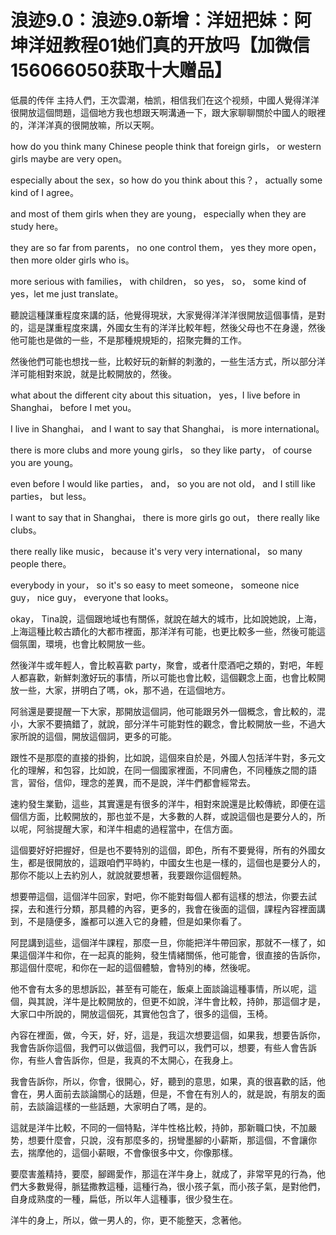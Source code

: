 # 浪迹9.0：浪迹9.0新增：洋妞把妹：阿坤洋妞教程01她们真的开放吗【加微信156066050获取十大赠品】

低晨的传伴 主持人們，王次雲潮，柚凯，相信我们在这个视频，中國人覺得洋洋很開放這個問題，這個地方我也想跟天啊溝通一下，跟大家聊聊關於中國人的眼裡的，洋洋洋真的很開放嘛，所以天啊。

how do you think many Chinese people think that foreign girls， or western girls maybe are very open。

 especially about the sex，so how do you think about this？， actually some kind of I agree。

 and most of them girls when they are young， especially when they are study here。

 they are so far from parents， no one control them， yes they more open， then more older girls who is。

 more serious with families， with children， so yes， so， some kind of yes，let me just translate。

聽說這種謀重程度來講的話，他覺得現狀，大家覺得洋洋洋很開放這個事情，是對的，這是謀重程度來講，外國女生有的洋洋比較年輕，然後父母也不在身邊，然後他可能也是做的一些，不是那種規規矩的，招聚完舞的工作。

然後他們可能也想找一些，比較好玩的新鮮的刺激的，一些生活方式，所以部分洋洋可能相對來說，就是比較開放的，然後。

what about the different city about this situation， yes，I live before in Shanghai， before I met you。

 I live in Shanghai， and I want to say that Shanghai， is more international。

 there is more clubs and more young girls， so they like party， of course you are young。

 even before I would like parties， and， so you are not old， and I still like parties， but less。

 I want to say that in Shanghai， there is more girls go out， there really like clubs。

 there really like music， because it's very very international， so many people there。

 everybody in your， so it's so easy to meet someone， someone nice guy， nice guy， everyone that looks。

 okay， Tina說，這個跟地域也有關係，就說在越大的城市，比如說她說，上海，上海這種比較古蹟化的大都市裡面，那洋洋有可能，也更比較多一些，然後可能這個氛圍，環境，也會比較開放一些。

然後洋牛或年輕人，會比較喜歡 party，聚會，或者什麼酒吧之類的，對吧，年輕人都喜歡，新鮮刺激好玩的事情，所以可能也會比較，這個觀念上面，也會比較開放一些，大家，拼明白了嗎，ok，那不過，在這個地方。

阿翁還是要提醒一下大家，那開放這個詞，他可能跟另外一個概念，會比較的，混小，大家不要搞錯了，就說，部分洋牛可能對性的觀念，會比較開放一些，不過大家所說的這個，開放這個詞，更多的可能。

跟性不是那麼的直接的掛鉤，比如說，這個來自於是，外國人包括洋牛對，多元文化的理解，和包容，比如說，在同一個國家裡面，不同膚色，不同種族之間的語言，習俗，信仰，理念的差異，而不是說，洋牛們都會經常去。

速約發生業勤，這些，其實還是有很多的洋牛，相對來說還是比較傳統，即便在這個信方面，比較開放的，那也並不是，大多數的人群，或說這個也是要分人的，所以呢，阿翁提醒大家，和洋牛相處的過程當中，在信方面。

這個要好好把握好，但是也不要特別的這個，即色，所有不要覺得，所有的外國女生，都是很開放的，這跟咱們平時約，中國女生也是一樣的，這個也是要分人的，那你不能以上去約別人，就說就要想著，我要跟你這個輕熱。

想要帶這個，這個洋牛回家，對吧，你不能對每個人都有這樣的想法，你要去試探，去和進行分類，那具體的內容，更多的，我會在後面的這個，課程內容裡面講到，不是隨便多，誰都可以進入它的身體，但是如果你看了。

阿昆講到這些，這個洋牛課程，那麼一旦，你能把洋牛帶回家，那就不一樣了，如果這個洋牛和你，在一起真的能夠，發生情緒關係，他可能會，很直接的告訴你，那這個什麼呢，和你在一起的這個體驗，會特別的棒，然後呢。

他不會有太多的思想訴訟，甚至有可能在，飯桌上面談論這種事情，所以呢，這個，與其說，洋牛是比較開放的，但更不如說，洋牛會比較，持帥，那這個才是，大家口中所說的，開放這個死，其實他包含了，很多的這個，玉椅。

內容在裡面，做，今天，好，好，這是，我這次想要這個，如果我，想要告訴你，我會告訴你這個，我們可以做這個，我們可以，我們可以，想要，有些人會告訴你，有些人會告訴你，但是，我真的不太開心，在我身上。

我會告訴你，所以，你會，很開心，好，聽到的意思，如果，真的很喜歡的話，他會在，男人面前去談論關心的話題，但是，不會在有別人的，就是說，有朋友的面前，去談論這樣的一些話題，大家明白了嗎，是的。

這就是洋牛比較，不同的一個特點，洋牛性格比較，持帥，那新職口快，不加嚴势，想要什麼會，只說，沒有那麼多的，拐彎墨腳的小薪斯，那這個，不會讓你去，揣摩他的，這個小薪眼，不會像很多中文，你像那樣。

要麼害羞精持，要麼，腳踢愛作，那這在洋牛身上，就成了，非常罕見的行為，他們大多數覺得，脈猛撒教這種，這種行為，很小孩子氣，而小孩子氣，是對他們，自身成熟度的一種，扁低，所以年人這種事，很少發生在。

洋牛的身上，所以，做一男人的，你，更不能整天，念著他。